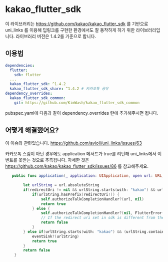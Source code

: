 # kakao_flutter_sdk

이 라이브러리는 https://github.com/kakao/kakao_flutter_sdk 를 기반으로 uni_links 를 이용해 딥링크를 구현한 환경에서도 잘 동작하게 하기 위한 라이브러리입니다. 라이브러리 버전은 1.4.2를 기준으로 합니다.

## 이용법
```yaml
dependencies:
  flutter:
    sdk: flutter
  ...
  kakao_flutter_sdk: ^1.4.2
  kakao_flutter_sdk_share: ^1.4.2 # 카카오톡 공유
dependency_overrides:
  kakao_flutter_sdk_common:
    git: https://github.com/KimWash/kakao_flutter_sdk_common
```
pubspec.yaml에 다음과 같이 dependency_overrides 란에 추가해주시면 됩니다.

## 어떻게 해결했어요?
이 이슈와 관련있습니다. https://github.com/avioli/uni_links/issues/63 

카카오톡 스킴이 아닌 경우에도 application 메서드가 true를 리턴해 uni_links에서 이벤트를 못받는 것으로 추측됩니다. 자세한 것은 https://github.com/kakao/kakao_flutter_sdk/issues/86 를 참고해주세요.
```swift
   public func application(_ application: UIApplication, open url: URL, options: [UIApplication.OpenURLOptionsKey : Any] = [:]) -> Bool {
        
        let urlString = url.absoluteString
        if(redirectUri != nil && urlString.starts(with: "kakao") && urlString.contains(Constants.oauthPath)) {
            if(urlString.hasPrefix(redirectUri!)) {
                self.authorizeTalkCompletionHandler?(url, nil)
                return true
            } else {
                self.authorizeTalkCompletionHandler?(nil, FlutterError(code: "REDIRET_URL_MISMATCH", message: "Expected: \(redirectUri!), Actual: \(url.absoluteString)", details: nil))
                // If the redirect uri set in sdk is different from the uri received from the server, sdk cannot handle it, so return false
                return false
            }
        } else if(urlString.starts(with: "kakao") && (urlString.contains(Constants.talkSharingPath) || urlString.contains(Constants.storyPath))) {
            eventSink?(urlString)
            return true
        }
        return false
    }
```
